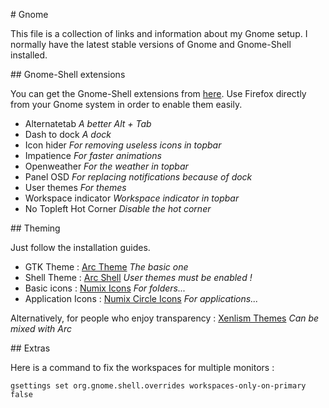 # Gnome

This file is a collection of links and information about my Gnome setup.
I normally have the latest stable versions of Gnome and Gnome-Shell installed.

## Gnome-Shell extensions

You can get the Gnome-Shell extensions from [here](https://extensions.gnome.org/).
Use Firefox directly from your Gnome system in order to enable them easily.

* Alternatetab *A better Alt + Tab*
* Dash to dock *A dock*
* Icon hider *For removing useless icons in topbar*
* Impatience *For faster animations*
* Openweather *For the weather in topbar*
* Panel OSD *For replacing notifications because of dock*
* User themes *For themes*
* Workspace indicator *Workspace indicator in topbar*
* No Topleft Hot Corner *Disable the hot corner*

## Theming

Just follow the installation guides.

* GTK Theme : [Arc Theme](https://github.com/horst3180/arc-theme) *The basic one*
* Shell Theme : [Arc Shell](https://github.com/horst3180/arc-theme) *User themes must be enabled !*
* Basic icons : [Numix Icons](https://github.com/numixproject/numix-icon-theme) *For folders...* 
* Application Icons : [Numix Circle Icons](https://github.com/numixproject/numix-icon-theme-circle) *For applications...*

Alternatively, for people who enjoy transparency : [Xenlism Themes](http://xenlism.github.io/minimalism/) *Can be mixed with Arc*

## Extras

Here is a command to fix the workspaces for multiple monitors :

```
gsettings set org.gnome.shell.overrides workspaces-only-on-primary false
```
